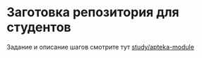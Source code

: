 Заготовка репозитория для студентов
===================================

Задание и описание шагов смотрите тут [study/apteka-module](http://gitlab.owstudio.ru/study/apteka-module)
